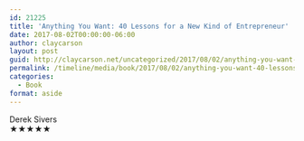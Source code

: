 ```yaml
---
id: 21225
title: 'Anything You Want: 40 Lessons for a New Kind of Entrepreneur'
date: 2017-08-02T00:00:00-06:00
author: claycarson
layout: post
guid: http://claycarson.net/uncategorized/2017/08/02/anything-you-want-40-lessons-for-a-new-kind-of-entrepreneur/
permalink: /timeline/media/book/2017/08/02/anything-you-want-40-lessons-for-a-new-kind-of-entrepreneur/
categories:
  - Book
format: aside
---
```

<div class="media-details"></div>

<div class="media-creator">Derek Sivers</div>

<div class="media-rating">★★★★★</div>